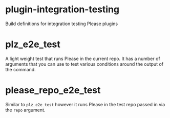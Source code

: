 # plugin-integration-testing
Build definitions for integration testing Please plugins

# plz_e2e_test
A light weight test that runs Please in the current repo. It has a number of arguments that you can use to test various 
conditions around the output of the command. 

# please_repo_e2e_test
Similar to `plz_e2e_test` however it runs Please in the test repo passed in via the `repo` argument. 